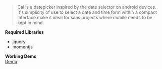 <blockquote>
Cal is a datepicker inspired by the date selector on android devices. It's simplicity of use to select a date and time form within a compact interface make it ideal for saas projects where mobile needs to be kept in mind.
</blockquote>
<p>
<b>Required Libraries</b>
<ul>
<li>jquery</li>
<li>momentjs</li>
</ul>
</p>
<p>
<b>Working Demo</b><br />
<a href="http://apps.majesticpenguin.com/cal/" target="_blank">Demo</a>
</p>
